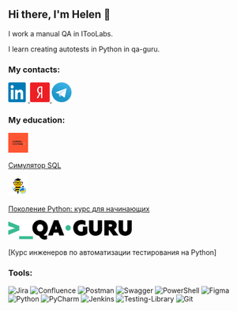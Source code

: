## Hi there, I'm Helen 👋

I work a manual QA in ITooLabs.

I learn creating autotests in Python in qa-guru.

### My contacts:

<a href="https://www.linkedin.com/in/elena-bezgubenko/">
  <img src="./resources/linkedin.png" width="40" height="40"/>
</a>

<a href="mailto:protasova-ea@yandex.ru">
  <img src="./resources/yandex.png" width="40" height="40"/>
</a>

<a href="https://t.me/Bezgubenko_Elena">
  <img src="./resources/tg.png" width="40" height="40"/>
</a>

### My education:
<p>

<img src="./resources/k_k.png" width="40" height="40"/>

[Симулятор SQL](https://lab.karpov.courses/certificate/8fb839a7-0819-4021-bd21-f817208b657a)

</p>

<p>

<img src="./resources/pygen.png" width="40" height="40"/> 

[Поколение Python: курс для начинающих](https://stepik.org/cert/2005273)

</p>

<p>

<img src="./resources/qa_guru.png" width="250" height="40"/>

[Курс инженеров по автоматизации тестирования на Python]

</p>

### Tools:
<p>

![Jira](https://img.shields.io/badge/jira-%230A0FFF.svg?style=for-the-badge&logo=jira&logoColor=white)
![Confluence](https://img.shields.io/badge/confluence-%23172BF4.svg?style=for-the-badge&logo=confluence&logoColor=white)
![Postman](https://img.shields.io/badge/Postman-FF6C37?style=for-the-badge&logo=postman&logoColor=white)
![Swagger](https://img.shields.io/badge/-Swagger-%23Clojure?style=for-the-badge&logo=swagger&logoColor=white)
![PowerShell](https://img.shields.io/badge/PowerShell-%235391FE.svg?style=for-the-badge&logo=powershell&logoColor=white)
![Figma](https://img.shields.io/badge/figma-%23F24E1E.svg?style=for-the-badge&logo=figma&logoColor=white)
![Python](https://img.shields.io/badge/python-3670A0?style=for-the-badge&logo=python&logoColor=ffdd54)
![PyCharm](https://img.shields.io/badge/pycharm-143?style=for-the-badge&logo=pycharm&logoColor=black&color=black&labelColor=green)
![Jenkins](https://img.shields.io/badge/jenkins-%232C5263.svg?style=for-the-badge&logo=jenkins&logoColor=white)
![Testing-Library](https://img.shields.io/badge/-PyTest-%23E33332?style=for-the-badge&logo=PyTest&logoColor=white)
![Git](https://img.shields.io/badge/git-%23F05033.svg?style=for-the-badge&logo=git&logoColor=white)

</p>